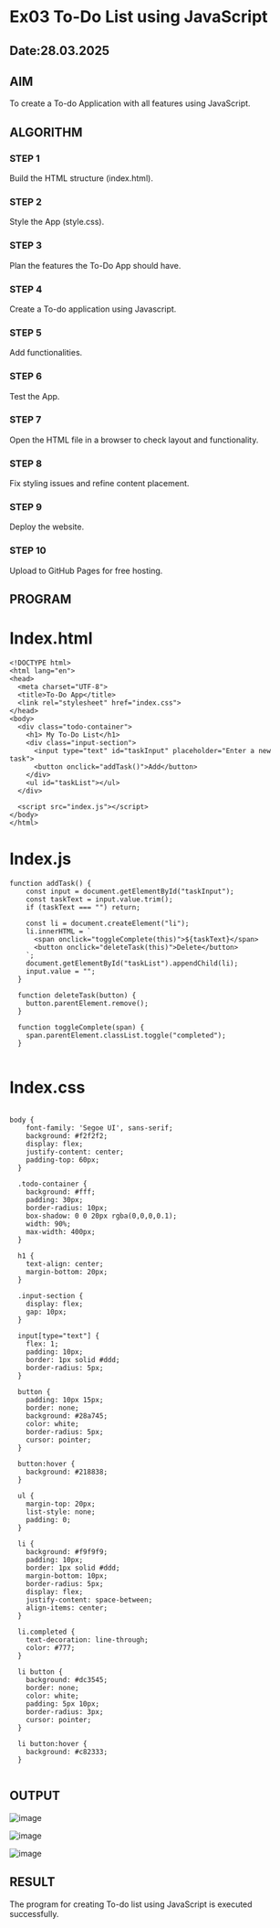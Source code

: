 # Ex03 To-Do List using JavaScript
## Date:28.03.2025

## AIM
To create a To-do Application with all features using JavaScript.

## ALGORITHM
### STEP 1
Build the HTML structure (index.html).

### STEP 2
Style the App (style.css).

### STEP 3
Plan the features the To-Do App should have.

### STEP 4
Create a To-do application using Javascript.

### STEP 5
Add functionalities.

### STEP 6
Test the App.

### STEP 7
Open the HTML file in a browser to check layout and functionality.

### STEP 8
Fix styling issues and refine content placement.

### STEP 9
Deploy the website.

### STEP 10
Upload to GitHub Pages for free hosting.

## PROGRAM

# Index.html

```
<!DOCTYPE html>
<html lang="en">
<head>
  <meta charset="UTF-8">
  <title>To-Do App</title>
  <link rel="stylesheet" href="index.css">
</head>
<body>
  <div class="todo-container">
    <h1> My To-Do List</h1>
    <div class="input-section">
      <input type="text" id="taskInput" placeholder="Enter a new task">
      <button onclick="addTask()">Add</button>
    </div>
    <ul id="taskList"></ul>
  </div>

  <script src="index.js"></script>
</body>
</html>

```
# Index.js
````
function addTask() {
    const input = document.getElementById("taskInput");
    const taskText = input.value.trim();
    if (taskText === "") return;
  
    const li = document.createElement("li");
    li.innerHTML = `
      <span onclick="toggleComplete(this)">${taskText}</span>
      <button onclick="deleteTask(this)">Delete</button>
    `;
    document.getElementById("taskList").appendChild(li);
    input.value = "";
  }
  
  function deleteTask(button) {
    button.parentElement.remove();
  }
  
  function toggleComplete(span) {
    span.parentElement.classList.toggle("completed");
  }
  

````
# Index.css
```

body {
    font-family: 'Segoe UI', sans-serif;
    background: #f2f2f2;
    display: flex;
    justify-content: center;
    padding-top: 60px;
  }
  
  .todo-container {
    background: #fff;
    padding: 30px;
    border-radius: 10px;
    box-shadow: 0 0 20px rgba(0,0,0,0.1);
    width: 90%;
    max-width: 400px;
  }
  
  h1 {
    text-align: center;
    margin-bottom: 20px;
  }
  
  .input-section {
    display: flex;
    gap: 10px;
  }
  
  input[type="text"] {
    flex: 1;
    padding: 10px;
    border: 1px solid #ddd;
    border-radius: 5px;
  }
  
  button {
    padding: 10px 15px;
    border: none;
    background: #28a745;
    color: white;
    border-radius: 5px;
    cursor: pointer;
  }
  
  button:hover {
    background: #218838;
  }
  
  ul {
    margin-top: 20px;
    list-style: none;
    padding: 0;
  }
  
  li {
    background: #f9f9f9;
    padding: 10px;
    border: 1px solid #ddd;
    margin-bottom: 10px;
    border-radius: 5px;
    display: flex;
    justify-content: space-between;
    align-items: center;
  }
  
  li.completed {
    text-decoration: line-through;
    color: #777;
  }
  
  li button {
    background: #dc3545;
    border: none;
    color: white;
    padding: 5px 10px;
    border-radius: 3px;
    cursor: pointer;
  }
  
  li button:hover {
    background: #c82333;
  }
  

```

## OUTPUT

![image](https://github.com/user-attachments/assets/03f1fbbd-1732-4927-8d03-57fa58f76d33)


![image](https://github.com/user-attachments/assets/8aa2895f-0e20-4a87-9584-7f64d0085a4a)


![image](https://github.com/user-attachments/assets/8b02e092-15aa-4257-adfd-c37767271dc6)

## RESULT
The program for creating To-do list using JavaScript is executed successfully.
